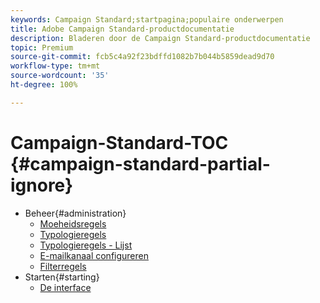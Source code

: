 ```yaml
---
keywords: Campaign Standard;startpagina;populaire onderwerpen
title: Adobe Campaign Standard-productdocumentatie
description: Bladeren door de Campaign Standard-productdocumentatie
topic: Premium
source-git-commit: fcb5c4a92f23bdffd1082b7b044b5859dead9d70
workflow-type: tm+mt
source-wordcount: '35'
ht-degree: 100%

---
```



# Campaign-Standard-TOC {#campaign-standard-partial-ignore}

+ Beheer{#administration}
   + [Moeheidsregels](sending/using/fatigue-rules.md)
   + [Typologieregels](sending/using/about-typology-rules.md)
   + [Typologieregels - Lijst](sending/using/about-typology-rules.md#typology-rules)
   + [E-mailkanaal configureren](administration/using/configuring-email-channel.md)
   + [Filterregels](sending/using/filtering-rules.md)
+ Starten{#starting}
   + [De interface](start/using/about-the-interface.md)

